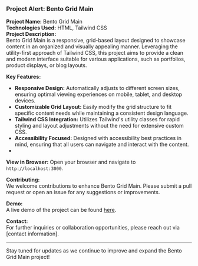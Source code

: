 ### Project Alert: Bento Grid Main

**Project Name:** Bento Grid Main  
**Technologies Used:** HTML, Tailwind CSS  
**Project Description:**  
Bento Grid Main is a responsive, grid-based layout designed to showcase content in an organized and visually appealing manner. Leveraging the utility-first approach of Tailwind CSS, this project aims to provide a clean and modern interface suitable for various applications, such as portfolios, product displays, or blog layouts.

**Key Features:**

- **Responsive Design:** Automatically adjusts to different screen sizes, ensuring optimal viewing experiences on mobile, tablet, and desktop devices.
- **Customizable Grid Layout:** Easily modify the grid structure to fit specific content needs while maintaining a consistent design language.
- **Tailwind CSS Integration:** Utilizes Tailwind's utility classes for rapid styling and layout adjustments without the need for extensive custom CSS.
- **Accessibility Focused:** Designed with accessibility best practices in mind, ensuring that all users can navigate and interact with the content.
- 
**View in Browser:** Open your browser and navigate to `http://localhost:3000`.

**Contributing:**  
We welcome contributions to enhance Bento Grid Main. Please submit a pull request or open an issue for any suggestions or improvements.

**Demo:**  
A live demo of the project can be found [here](link-to-demo).

**Contact:**  
For further inquiries or collaboration opportunities, please reach out via [contact information].

---

Stay tuned for updates as we continue to improve and expand the Bento Grid Main project!
